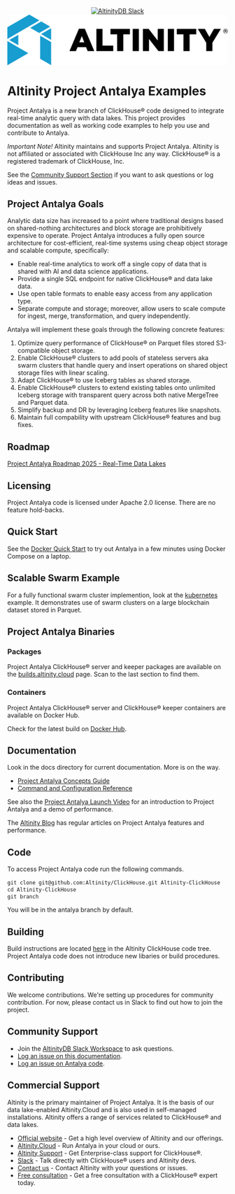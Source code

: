 <div align=center>

<a href="https://altinity.com/slack">
  <img src="https://img.shields.io/static/v1?logo=slack&logoColor=959DA5&label=Slack&labelColor=333a41&message=join%20conversation&color=3AC358" alt="AltinityDB Slack" />
</a>

<picture align=center>
    <source media="(prefers-color-scheme: dark)" srcset="/docs/images/logo_horizontal_blue_white.png">
    <source media="(prefers-color-scheme: light)" srcset="/docs/images/logo_horizontal_blue_black.png">
    <img alt="Altinity company logo" src="/docs/images/logo_horizontal_blue_black.png">
</picture>

</div>

# Altinity Project Antalya Examples

Project Antalya is a new branch of ClickHouse® code designed to
integrate real-time analytic query with data lakes.  This project
provides documentation as well as working code examples to help you use
and contribute to Antalya.

*Important Note!* Altinity maintains and supports Project Antalya. Altinity 
is not affiliated or associated with ClickHouse Inc any way. ClickHouse® is 
a registered trademark of ClickHouse, Inc. 

See the 
[Community Support Section](#community-support) if you want to ask 
questions or log ideas and issues.

## Project Antalya Goals

Analytic data size has increased to a point where traditional designs
based on shared-nothing architectures and block storage are prohibitively
expensive to operate. Project Antalya introduces a fully open source
architecture for cost-efficient, real-time systems using cheap object
storage and scalable compute, specifically:

* Enable real-time analytics to work off a single copy of
  data that is shared with AI and data science applications.
* Provide a single SQL endpoint for native ClickHouse® and data lake data.
* Use open table formats to enable easy access from any application type.
* Separate compute and storage; moreover, allow users to scale compute 
  for ingest, merge, transformation, and query independently. 

Antalya will implement these goals through the following concrete features:

1. Optimize query performance of ClickHouse® on Parquet files stored 
   S3-compatible object storage. 
2. Enable ClickHouse® clusters to add pools of stateless servers aka swarm
   clusters that handle query and insert operations on shared object storage 
   files with linear scaling.
3. Adapt ClickHouse® to use Iceberg tables as shared storage.
4. Enable ClickHouse® clusters to extend existing tables onto unlimited
   Iceberg storage with transparent query across both native MergeTree and
   Parquet data. 
5. Simplify backup and DR by leveraging Iceberg features like snapshots.
6. Maintain full compability with upstream ClickHouse® features and
   bug fixes.

## Roadmap

[Project Antalya Roadmap 2025 - Real-Time Data Lakes](https://github.com/Altinity/ClickHouse/issues/804)

## Licensing

Project Antalya code is licensed under Apache 2.0 license. There are no feature
hold-backs.

## Quick Start

See the [Docker Quick Start](./docker/README.md) to try out Antalya in
a few minutes using Docker Compose on a laptop.

## Scalable Swarm Example

For a fully functional swarm cluster implemention, look at the
[kubernetes](kubernetes/README.md) example. It demonstrates use of swarm
clusters on a large blockchain dataset stored in Parquet.

## Project Antalya Binaries

### Packages

Project Antalya ClickHouse® server and keeper packages are available on the 
[builds.altinity.cloud](https://builds.altinity.cloud/) page. Scan to the last 
section to find them. 

### Containers

Project Antalya ClickHouse® server and ClickHouse® keeper containers
are available on Docker Hub.

Check for the latest build on 
[Docker Hub](https://hub.docker.com/r/altinity/clickhouse-server/tags). 

## Documentation

Look in the docs directory for current documentation. More is on the way. 

* [Project Antalya Concepts Guide](docs/concepts.md) 
* [Command and Configuration Reference](docs/reference.md)

See also the [Project Antalya Launch Video](https://altinity.com/events/scale-clickhouse-queries-infinitely-with-10x-cheaper-storage-introducing-project-antalya) 
for an introduction to Project Antalya and a demo of performance.

The [Altinity Blog](https://altinity.com/blog/) has regular articles 
on Project Antalya features and performance. 

## Code

To access Project Antalya code run the following commands. 

```
git clone git@github.com:Altinity/ClickHouse.git Altinity-ClickHouse
cd Altinity-ClickHouse
git branch
```

You will be in the antalya branch by default. 

## Building

Build instructions are located [here](https://github.com/Altinity/ClickHouse/blob/antalya/docs/en/development/developer-instruction.md) 
in the Altinity ClickHouse code tree. Project Antalya code does not
introduce new libaries or build procedures.

## Contributing

We welcome contributions. We're setting up procedures for community
contribution. For now, please contact us in Slack to find out how to
join the project.

## Community Support

* Join the [AltinityDB Slack Workspace](https://altinity.com/slack) to ask questions. 
* [Log an issue on this documentation](https://github.com/Altinity/antalya-examples/issues).
* [Log an issue on Antalya code](https://github.com/Altinity/ClickHouse/issues).

## Commercial Support

Altinity is the primary maintainer of Project Antalya. It is the
basis of our data lake-enabled Altinity.Cloud and is also used in
self-managed installations.  Altinity offers a range of services related
to ClickHouse® and data lakes.

- [Official website](https://altinity.com/) - Get a high level overview of Altinity and our offerings.
- [Altinity.Cloud](https://altinity.com/cloud-database/) - Run Antalya in your cloud or ours. 
- [Altinity Support](https://altinity.com/support/) - Get Enterprise-class support for ClickHouse®.
- [Slack](https://altinity.com/slack) - Talk directly with ClickHouse® users and Altinity devs.
- [Contact us](https://hubs.la/Q020sH3Z0) - Contact Altinity with your questions or issues.
- [Free consultation](https://hubs.la/Q020sHkv0) - Get a free consultation with a ClickHouse® expert today.
